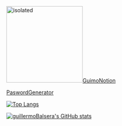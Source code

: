 <img src="https://guillermobalsera.github.io/GuimoNotion/assets/guimonotion.svg" alt="isolated" width="200"/>[GuimoNotion](https://guillermobalsera.github.io/GuimoNotion/)

[PaswordGenerator](https://guillermobalsera.github.io/password-generator/)

[![Top Langs](https://github-readme-stats.vercel.app/api/top-langs/?username=guillermoBalsera)](https://github.com/guillermoBalsera/github-readme-stats)

[![guillermoBalsera's GitHub stats](https://github-readme-stats.vercel.app/api?username=guillermoBalsera)](https://github.com/guillermoBalsera/github-readme-stats)
